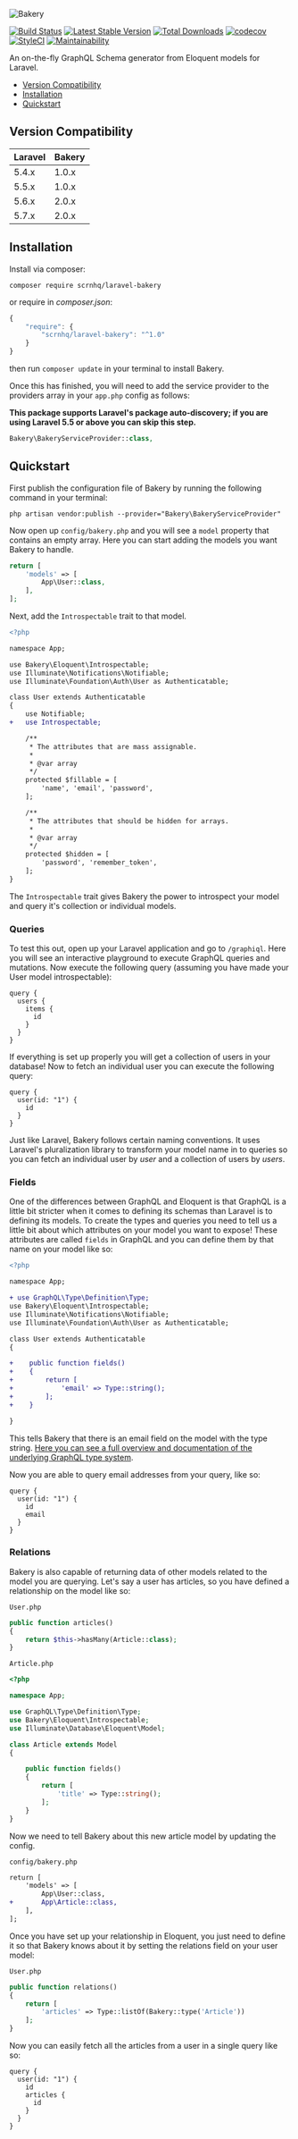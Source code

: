 ![Bakery](artwork.png)

[![Build Status](https://travis-ci.org/scrnhq/laravel-bakery.svg?branch=master)](https://travis-ci.org/scrnhq/laravel-bakery)
[![Latest Stable Version](https://poser.pugx.org/scrnhq/laravel-bakery/version)](https://packagist.org/packages/scrnhq/laravel-bakery)
[![Total Downloads](https://poser.pugx.org/scrnhq/laravel-bakery/downloads)](https://packagist.org/packages/scrnhq/laravel-bakery)
[![codecov](https://codecov.io/gh/scrnhq/laravel-bakery/branch/master/graph/badge.svg)](https://codecov.io/gh/scrnhq/laravel-bakery)
[![StyleCI](https://github.styleci.io/repos/109427894/shield?style=flat)](https://github.styleci.io/repos/109427894)
[![Maintainability](https://api.codeclimate.com/v1/badges/de462571125eb6bf7af2/maintainability)](https://codeclimate.com/github/scrnhq/laravel-bakery/maintainability)

An on-the-fly GraphQL Schema generator from Eloquent models for Laravel.

- [Version Compatibility](#version-compatibility)
- [Installation](#installation)
- [Quickstart](#quickstart)

## Version Compatibility

| Laravel | Bakery |
| :------ | :----- |
| 5.4.x   | 1.0.x  |
| 5.5.x   | 1.0.x  |
| 5.6.x   | 2.0.x  |
| 5.7.x   | 2.0.x  |

## Installation

Install via composer:

```
composer require scrnhq/laravel-bakery
```

or require in _composer.json_:

```js
{
    "require": {
        "scrnhq/laravel-bakery": "^1.0"
    }
}
```

then run `composer update` in your terminal to install Bakery.

Once this has finished, you will need to add the service provider to the providers array in your `app.php` config as follows:

**This package supports Laravel's package auto-discovery; if you are using Laravel 5.5 or above you can skip this step.**

```php
Bakery\BakeryServiceProvider::class,
```

## Quickstart

First publish the configuration file of Bakery by running the following command in your terminal:

```
php artisan vendor:publish --provider="Bakery\BakeryServiceProvider"
```

Now open up `config/bakery.php` and you will see a `model` property that contains an empty array. Here you can start adding the models you want Bakery to handle.

```php
return [
    'models' => [
        App\User::class,
    ],
];
```

Next, add the `Introspectable` trait to that model.

```diff
<?php

namespace App;

use Bakery\Eloquent\Introspectable;
use Illuminate\Notifications\Notifiable;
use Illuminate\Foundation\Auth\User as Authenticatable;

class User extends Authenticatable
{
    use Notifiable;
+   use Introspectable;

    /**
     * The attributes that are mass assignable.
     *
     * @var array
     */
    protected $fillable = [
        'name', 'email', 'password',
    ];

    /**
     * The attributes that should be hidden for arrays.
     *
     * @var array
     */
    protected $hidden = [
        'password', 'remember_token',
    ];
}
```

The `Introspectable` trait gives Bakery the power to introspect your model and query it's collection or individual models.

### Queries

To test this out, open up your Laravel application and go to `/graphiql`. Here you will see an interactive playground to execute GraphQL queries and mutations. Now execute the following query (assuming you have made your User model introspectable):

```gql
query {
  users {
    items {
      id
    }
  }
}
```

If everything is set up properly you will get a collection of users in your database! Now to fetch an individual user you can execute the following query:

```gql
query {
  user(id: "1") {
    id
  }
}
```

Just like Laravel, Bakery follows certain naming conventions. It uses Laravel's pluralization library to transform your model name in to queries so you can fetch an individual user by _user_ and a collection of users by _users_.

### Fields

One of the differences between GraphQL and Eloquent is that GraphQL is a little bit stricter when it comes to defining its schemas than Laravel is to defining its models. To create the types and queries you need to tell us a little bit about which attributes on your model you want to expose! These attributes are called `fields` in GraphQL and you can define them by that name on your model like so:

```diff
<?php

namespace App;

+ use GraphQL\Type\Definition\Type;
use Bakery\Eloquent\Introspectable;
use Illuminate\Notifications\Notifiable;
use Illuminate\Foundation\Auth\User as Authenticatable;

class User extends Authenticatable
{

+    public function fields()
+    {
+        return [
+            'email' => Type::string();
+        ];
+    }

}
```

This tells Bakery that there is an email field on the model with the type string. [Here you can see a full overview and documentation of the underlying GraphQL type system](http://webonyx.github.io/graphql-php/type-system/).

Now you are able to query email addresses from your query, like so:

```gql
query {
  user(id: "1") {
    id
    email
  }
}
```

### Relations

Bakery is also capable of returning data of other models related to the model you are querying. Let's say a user has articles, so you have defined a relationship on the model like so:

`User.php`

```php
public function articles()
{
    return $this->hasMany(Article::class);
}
```

`Article.php`

```php
<?php

namespace App;

use GraphQL\Type\Definition\Type;
use Bakery\Eloquent\Introspectable;
use Illuminate\Database\Eloquent\Model;

class Article extends Model
{

    public function fields()
    {
        return [
            'title' => Type::string();
        ];
    }
}
```

Now we need to tell Bakery about this new article model by updating the config.

`config/bakery.php`

```diff
return [
    'models' => [
        App\User::class,
+       App\Article::class,
    ],
];
```

Once you have set up your relationship in Eloquent, you just need to define it so that Bakery knows about it by setting the relations field on your user model:

`User.php`

```php
public function relations()
{
    return [
        'articles' => Type::listOf(Bakery::type('Article'))
    ];
}
```

Now you can easily fetch all the articles from a user in a single query like so:

```gql
query {
  user(id: "1") {
    id
    articles {
      id
    }
  }
}
```
